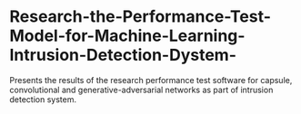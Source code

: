 # Research-the-Performance-Test-Model-for-Machine-Learning-Intrusion-Detection-Dystem-
Presents the results of the research performance test software for capsule, convolutional and generative-adversarial networks as part of intrusion detection system.

